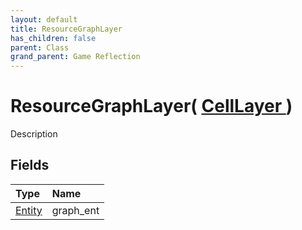 ```yaml
---
layout: default
title: ResourceGraphLayer
has_children: false
parent: Class
grand_parent: Game Reflection
---
```

# ResourceGraphLayer( [ CellLayer ](/riftbreaker-wiki/docs/game-reflection/classes/cell_layer/) )
Description 

## Fields

| Type | Name |
|:----------|:--------------|
| [Entity](/riftbreaker-wiki/docs/game-reflection/classes/entity/) | graph_ent |

